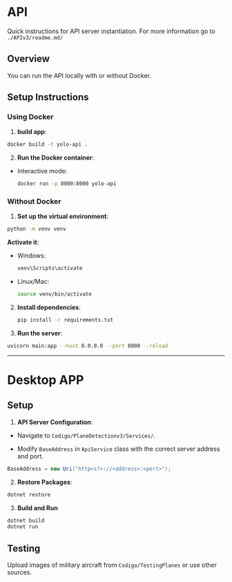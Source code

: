# API

Quick instructions for API server instantiation.
For more information go to `./APIv3/readme.md/`

## Overview

You can run the API locally with or without Docker.

## Setup Instructions

### Using Docker

1. **build app**:
  ```bash
  docker build -t yolo-api .
  ```

2. **Run the Docker container**:
  - Interactive mode:
    ```bash
    docker run -p 8000:8000 yolo-api
    ```

### Without Docker

1. **Set up the virtual environment**:
  ```bash
  python -m venv venv
  ```
  **Activate it**:
  - Windows:
    ```bash
    venv\Scripts\activate
    ```
  - Linux/Mac:
    ```bash
    source venv/bin/activate
    ```

2. **Install dependencies**:
    ```bash
    pip install -r requirements.txt
    ```

3. **Run the server**:
  ```bash
  uvicorn main:app --host 0.0.0.0 --port 8000 --reload
  ```

---

# Desktop APP

## Setup

1. **API Server Configuration**:  
  - Navigate to `Codigo/PlaneDetectionv3/Services/`.

  - Modify `BaseAddress` in `ApiService` class with the correct server address and port.
  ```csharp
  BaseAddress = new Uri("http<s?>://<address>:<port>");
  ```

2. **Restore Packages**:
```bash
dotnet restore
```

3. **Build and Run**
```bash
dotnet build
dotnet run
```

## Testing
Upload images of military aircraft from `Codigo/TestingPlanes` or use other sources.